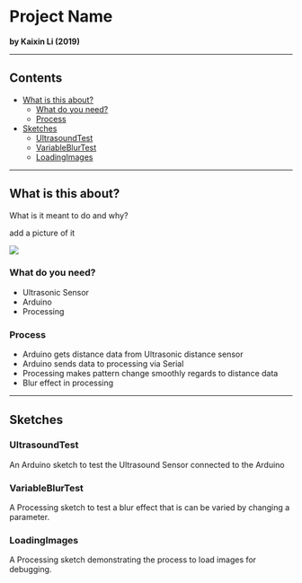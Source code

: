 # Project Name

**by Kaixin Li (2019)**

***

## Contents

- [What is this about?](#what-is-this-about)
	- [What do you need?](#what-do-you-need)
	- [Process](#process)
- [Sketches](#sketches)
	- [UltrasoundTest](#ultrasoundtest)
	- [VariableBlurTest](#variableblurtest)
	- [LoadingImages](#loadingimages)

---

## What is this about?

What is it meant to do and why?

add a picture of it

![](https://media.istockphoto.com/photos/british-shorthair-cat-isolated-on-white-smiling-picture-id918529586?k=6&m=918529586&s=612x612&w=0&h=xHZKxXS_Ti7K4EfvDCbKF6jetZNpqkLVUl_C25u_IH0=)

### What do you need?

- Ultrasonic Sensor
- Arduino
- Processing

### Process

- Arduino gets distance data from Ultrasonic distance sensor
- Arduino sends data to processing via Serial
- Processing makes pattern change smoothly regards to distance data
- Blur effect in processing

---

## Sketches

### UltrasoundTest

An Arduino sketch to test the Ultrasound Sensor connected to the Arduino

### VariableBlurTest

A Processing sketch to test a blur effect that is can be varied by changing a parameter.

### LoadingImages

A Processing sketch demonstrating the process to load images for debugging.
